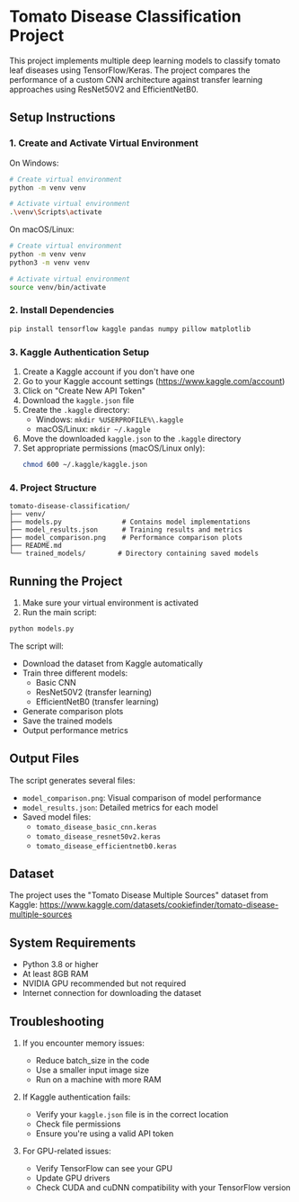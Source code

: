 # Tomato Disease Classification Project

This project implements multiple deep learning models to classify tomato leaf diseases using TensorFlow/Keras. The project compares the performance of a custom CNN architecture against transfer learning approaches using ResNet50V2 and EfficientNetB0.

## Setup Instructions

### 1. Create and Activate Virtual Environment

On Windows:
```bash
# Create virtual environment
python -m venv venv

# Activate virtual environment
.\venv\Scripts\activate
```

On macOS/Linux:
```bash
# Create virtual environment
python -m venv venv
python3 -m venv venv

# Activate virtual environment
source venv/bin/activate
```

### 2. Install Dependencies

```bash
pip install tensorflow kaggle pandas numpy pillow matplotlib
```

### 3. Kaggle Authentication Setup

1. Create a Kaggle account if you don't have one
2. Go to your Kaggle account settings (https://www.kaggle.com/account)
3. Click on "Create New API Token"
4. Download the `kaggle.json` file
5. Create the `.kaggle` directory:
   - Windows: `mkdir %USERPROFILE%\.kaggle`
   - macOS/Linux: `mkdir ~/.kaggle`
6. Move the downloaded `kaggle.json` to the `.kaggle` directory
7. Set appropriate permissions (macOS/Linux only):
   ```bash
   chmod 600 ~/.kaggle/kaggle.json
   ```

### 4. Project Structure

```
tomato-disease-classification/
├── venv/
├── models.py               # Contains model implementations
├── model_results.json      # Training results and metrics
├── model_comparison.png    # Performance comparison plots
├── README.md
└── trained_models/        # Directory containing saved models
```

## Running the Project

1. Make sure your virtual environment is activated
2. Run the main script:
```bash
python models.py
```

The script will:
- Download the dataset from Kaggle automatically
- Train three different models:
  - Basic CNN
  - ResNet50V2 (transfer learning)
  - EfficientNetB0 (transfer learning)
- Generate comparison plots
- Save the trained models
- Output performance metrics

## Output Files

The script generates several files:
- `model_comparison.png`: Visual comparison of model performance
- `model_results.json`: Detailed metrics for each model
- Saved model files:
  - `tomato_disease_basic_cnn.keras`
  - `tomato_disease_resnet50v2.keras`
  - `tomato_disease_efficientnetb0.keras`

## Dataset

The project uses the "Tomato Disease Multiple Sources" dataset from Kaggle:
https://www.kaggle.com/datasets/cookiefinder/tomato-disease-multiple-sources

## System Requirements

- Python 3.8 or higher
- At least 8GB RAM
- NVIDIA GPU recommended but not required
- Internet connection for downloading the dataset

## Troubleshooting

1. If you encounter memory issues:
   - Reduce batch_size in the code
   - Use a smaller input image size
   - Run on a machine with more RAM

2. If Kaggle authentication fails:
   - Verify your `kaggle.json` file is in the correct location
   - Check file permissions
   - Ensure you're using a valid API token

3. For GPU-related issues:
   - Verify TensorFlow can see your GPU
   - Update GPU drivers
   - Check CUDA and cuDNN compatibility with your TensorFlow version
